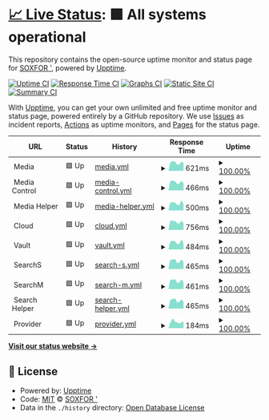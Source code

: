 # [📈 Live Status](https://upp.hpercld.xyz): <!--live status--> **🟩 All systems operational**

This repository contains the open-source uptime monitor and status page for [SOXFOR '](https://upp.hpercld.xyz), powered by [Upptime](https://github.com/upptime/upptime).

[![Uptime CI](https://github.com/soxfor/upptime/workflows/Uptime%20CI/badge.svg)](https://github.com/soxfor/upptime/actions?query=workflow%3A%22Uptime+CI%22)
[![Response Time CI](https://github.com/soxfor/upptime/workflows/Response%20Time%20CI/badge.svg)](https://github.com/soxfor/upptime/actions?query=workflow%3A%22Response+Time+CI%22)
[![Graphs CI](https://github.com/soxfor/upptime/workflows/Graphs%20CI/badge.svg)](https://github.com/soxfor/upptime/actions?query=workflow%3A%22Graphs+CI%22)
[![Static Site CI](https://github.com/soxfor/upptime/workflows/Static%20Site%20CI/badge.svg)](https://github.com/soxfor/upptime/actions?query=workflow%3A%22Static+Site+CI%22)
[![Summary CI](https://github.com/soxfor/upptime/workflows/Summary%20CI/badge.svg)](https://github.com/soxfor/upptime/actions?query=workflow%3A%22Summary+CI%22)

With [Upptime](https://upptime.js.org), you can get your own unlimited and free uptime monitor and status page, powered entirely by a GitHub repository. We use [Issues](https://github.com/soxfor/upptime/issues) as incident reports, [Actions](https://github.com/soxfor/upptime/actions) as uptime monitors, and [Pages](https://upp.hpercld.xyz) for the status page.

<!--start: status pages-->
<!-- This summary is generated by Upptime (https://github.com/upptime/upptime) -->
<!-- Do not edit this manually, your changes will be overwritten -->
<!-- prettier-ignore -->
| URL | Status | History | Response Time | Uptime |
| --- | ------ | ------- | ------------- | ------ |
| <img alt="" src="https://icons.duckduckgo.com/ip3/null.ico" height="13"> Media | 🟩 Up | [media.yml](https://github.com/soxfor/upptime/commits/HEAD/history/media.yml) | <details><summary><img alt="Response time graph" src="./graphs/media/response-time-week.png" height="20"> 621ms</summary><br><a href="https://upp.hpercld.xyz/history/media"><img alt="Response time 902" src="https://img.shields.io/endpoint?url=https%3A%2F%2Fraw.githubusercontent.com%2Fsoxfor%2Fupptime%2FHEAD%2Fapi%2Fmedia%2Fresponse-time.json"></a><br><a href="https://upp.hpercld.xyz/history/media"><img alt="24-hour response time 531" src="https://img.shields.io/endpoint?url=https%3A%2F%2Fraw.githubusercontent.com%2Fsoxfor%2Fupptime%2FHEAD%2Fapi%2Fmedia%2Fresponse-time-day.json"></a><br><a href="https://upp.hpercld.xyz/history/media"><img alt="7-day response time 621" src="https://img.shields.io/endpoint?url=https%3A%2F%2Fraw.githubusercontent.com%2Fsoxfor%2Fupptime%2FHEAD%2Fapi%2Fmedia%2Fresponse-time-week.json"></a><br><a href="https://upp.hpercld.xyz/history/media"><img alt="30-day response time 740" src="https://img.shields.io/endpoint?url=https%3A%2F%2Fraw.githubusercontent.com%2Fsoxfor%2Fupptime%2FHEAD%2Fapi%2Fmedia%2Fresponse-time-month.json"></a><br><a href="https://upp.hpercld.xyz/history/media"><img alt="1-year response time 878" src="https://img.shields.io/endpoint?url=https%3A%2F%2Fraw.githubusercontent.com%2Fsoxfor%2Fupptime%2FHEAD%2Fapi%2Fmedia%2Fresponse-time-year.json"></a></details> | <details><summary><a href="https://upp.hpercld.xyz/history/media">100.00%</a></summary><a href="https://upp.hpercld.xyz/history/media"><img alt="All-time uptime 99.16%" src="https://img.shields.io/endpoint?url=https%3A%2F%2Fraw.githubusercontent.com%2Fsoxfor%2Fupptime%2FHEAD%2Fapi%2Fmedia%2Fuptime.json"></a><br><a href="https://upp.hpercld.xyz/history/media"><img alt="24-hour uptime 100.00%" src="https://img.shields.io/endpoint?url=https%3A%2F%2Fraw.githubusercontent.com%2Fsoxfor%2Fupptime%2FHEAD%2Fapi%2Fmedia%2Fuptime-day.json"></a><br><a href="https://upp.hpercld.xyz/history/media"><img alt="7-day uptime 100.00%" src="https://img.shields.io/endpoint?url=https%3A%2F%2Fraw.githubusercontent.com%2Fsoxfor%2Fupptime%2FHEAD%2Fapi%2Fmedia%2Fuptime-week.json"></a><br><a href="https://upp.hpercld.xyz/history/media"><img alt="30-day uptime 100.00%" src="https://img.shields.io/endpoint?url=https%3A%2F%2Fraw.githubusercontent.com%2Fsoxfor%2Fupptime%2FHEAD%2Fapi%2Fmedia%2Fuptime-month.json"></a><br><a href="https://upp.hpercld.xyz/history/media"><img alt="1-year uptime 99.24%" src="https://img.shields.io/endpoint?url=https%3A%2F%2Fraw.githubusercontent.com%2Fsoxfor%2Fupptime%2FHEAD%2Fapi%2Fmedia%2Fuptime-year.json"></a></details>
| <img alt="" src="https://icons.duckduckgo.com/ip3/null.ico" height="13"> Media Control | 🟩 Up | [media-control.yml](https://github.com/soxfor/upptime/commits/HEAD/history/media-control.yml) | <details><summary><img alt="Response time graph" src="./graphs/media-control/response-time-week.png" height="20"> 466ms</summary><br><a href="https://upp.hpercld.xyz/history/media-control"><img alt="Response time 689" src="https://img.shields.io/endpoint?url=https%3A%2F%2Fraw.githubusercontent.com%2Fsoxfor%2Fupptime%2FHEAD%2Fapi%2Fmedia-control%2Fresponse-time.json"></a><br><a href="https://upp.hpercld.xyz/history/media-control"><img alt="24-hour response time 398" src="https://img.shields.io/endpoint?url=https%3A%2F%2Fraw.githubusercontent.com%2Fsoxfor%2Fupptime%2FHEAD%2Fapi%2Fmedia-control%2Fresponse-time-day.json"></a><br><a href="https://upp.hpercld.xyz/history/media-control"><img alt="7-day response time 466" src="https://img.shields.io/endpoint?url=https%3A%2F%2Fraw.githubusercontent.com%2Fsoxfor%2Fupptime%2FHEAD%2Fapi%2Fmedia-control%2Fresponse-time-week.json"></a><br><a href="https://upp.hpercld.xyz/history/media-control"><img alt="30-day response time 623" src="https://img.shields.io/endpoint?url=https%3A%2F%2Fraw.githubusercontent.com%2Fsoxfor%2Fupptime%2FHEAD%2Fapi%2Fmedia-control%2Fresponse-time-month.json"></a><br><a href="https://upp.hpercld.xyz/history/media-control"><img alt="1-year response time 681" src="https://img.shields.io/endpoint?url=https%3A%2F%2Fraw.githubusercontent.com%2Fsoxfor%2Fupptime%2FHEAD%2Fapi%2Fmedia-control%2Fresponse-time-year.json"></a></details> | <details><summary><a href="https://upp.hpercld.xyz/history/media-control">100.00%</a></summary><a href="https://upp.hpercld.xyz/history/media-control"><img alt="All-time uptime 99.24%" src="https://img.shields.io/endpoint?url=https%3A%2F%2Fraw.githubusercontent.com%2Fsoxfor%2Fupptime%2FHEAD%2Fapi%2Fmedia-control%2Fuptime.json"></a><br><a href="https://upp.hpercld.xyz/history/media-control"><img alt="24-hour uptime 100.00%" src="https://img.shields.io/endpoint?url=https%3A%2F%2Fraw.githubusercontent.com%2Fsoxfor%2Fupptime%2FHEAD%2Fapi%2Fmedia-control%2Fuptime-day.json"></a><br><a href="https://upp.hpercld.xyz/history/media-control"><img alt="7-day uptime 100.00%" src="https://img.shields.io/endpoint?url=https%3A%2F%2Fraw.githubusercontent.com%2Fsoxfor%2Fupptime%2FHEAD%2Fapi%2Fmedia-control%2Fuptime-week.json"></a><br><a href="https://upp.hpercld.xyz/history/media-control"><img alt="30-day uptime 100.00%" src="https://img.shields.io/endpoint?url=https%3A%2F%2Fraw.githubusercontent.com%2Fsoxfor%2Fupptime%2FHEAD%2Fapi%2Fmedia-control%2Fuptime-month.json"></a><br><a href="https://upp.hpercld.xyz/history/media-control"><img alt="1-year uptime 99.33%" src="https://img.shields.io/endpoint?url=https%3A%2F%2Fraw.githubusercontent.com%2Fsoxfor%2Fupptime%2FHEAD%2Fapi%2Fmedia-control%2Fuptime-year.json"></a></details>
| <img alt="" src="https://icons.duckduckgo.com/ip3/null.ico" height="13"> Media Helper | 🟩 Up | [media-helper.yml](https://github.com/soxfor/upptime/commits/HEAD/history/media-helper.yml) | <details><summary><img alt="Response time graph" src="./graphs/media-helper/response-time-week.png" height="20"> 500ms</summary><br><a href="https://upp.hpercld.xyz/history/media-helper"><img alt="Response time 741" src="https://img.shields.io/endpoint?url=https%3A%2F%2Fraw.githubusercontent.com%2Fsoxfor%2Fupptime%2FHEAD%2Fapi%2Fmedia-helper%2Fresponse-time.json"></a><br><a href="https://upp.hpercld.xyz/history/media-helper"><img alt="24-hour response time 564" src="https://img.shields.io/endpoint?url=https%3A%2F%2Fraw.githubusercontent.com%2Fsoxfor%2Fupptime%2FHEAD%2Fapi%2Fmedia-helper%2Fresponse-time-day.json"></a><br><a href="https://upp.hpercld.xyz/history/media-helper"><img alt="7-day response time 500" src="https://img.shields.io/endpoint?url=https%3A%2F%2Fraw.githubusercontent.com%2Fsoxfor%2Fupptime%2FHEAD%2Fapi%2Fmedia-helper%2Fresponse-time-week.json"></a><br><a href="https://upp.hpercld.xyz/history/media-helper"><img alt="30-day response time 757" src="https://img.shields.io/endpoint?url=https%3A%2F%2Fraw.githubusercontent.com%2Fsoxfor%2Fupptime%2FHEAD%2Fapi%2Fmedia-helper%2Fresponse-time-month.json"></a><br><a href="https://upp.hpercld.xyz/history/media-helper"><img alt="1-year response time 719" src="https://img.shields.io/endpoint?url=https%3A%2F%2Fraw.githubusercontent.com%2Fsoxfor%2Fupptime%2FHEAD%2Fapi%2Fmedia-helper%2Fresponse-time-year.json"></a></details> | <details><summary><a href="https://upp.hpercld.xyz/history/media-helper">100.00%</a></summary><a href="https://upp.hpercld.xyz/history/media-helper"><img alt="All-time uptime 99.26%" src="https://img.shields.io/endpoint?url=https%3A%2F%2Fraw.githubusercontent.com%2Fsoxfor%2Fupptime%2FHEAD%2Fapi%2Fmedia-helper%2Fuptime.json"></a><br><a href="https://upp.hpercld.xyz/history/media-helper"><img alt="24-hour uptime 100.00%" src="https://img.shields.io/endpoint?url=https%3A%2F%2Fraw.githubusercontent.com%2Fsoxfor%2Fupptime%2FHEAD%2Fapi%2Fmedia-helper%2Fuptime-day.json"></a><br><a href="https://upp.hpercld.xyz/history/media-helper"><img alt="7-day uptime 100.00%" src="https://img.shields.io/endpoint?url=https%3A%2F%2Fraw.githubusercontent.com%2Fsoxfor%2Fupptime%2FHEAD%2Fapi%2Fmedia-helper%2Fuptime-week.json"></a><br><a href="https://upp.hpercld.xyz/history/media-helper"><img alt="30-day uptime 100.00%" src="https://img.shields.io/endpoint?url=https%3A%2F%2Fraw.githubusercontent.com%2Fsoxfor%2Fupptime%2FHEAD%2Fapi%2Fmedia-helper%2Fuptime-month.json"></a><br><a href="https://upp.hpercld.xyz/history/media-helper"><img alt="1-year uptime 99.34%" src="https://img.shields.io/endpoint?url=https%3A%2F%2Fraw.githubusercontent.com%2Fsoxfor%2Fupptime%2FHEAD%2Fapi%2Fmedia-helper%2Fuptime-year.json"></a></details>
| <img alt="" src="https://icons.duckduckgo.com/ip3/null.ico" height="13"> Cloud | 🟩 Up | [cloud.yml](https://github.com/soxfor/upptime/commits/HEAD/history/cloud.yml) | <details><summary><img alt="Response time graph" src="./graphs/cloud/response-time-week.png" height="20"> 756ms</summary><br><a href="https://upp.hpercld.xyz/history/cloud"><img alt="Response time 966" src="https://img.shields.io/endpoint?url=https%3A%2F%2Fraw.githubusercontent.com%2Fsoxfor%2Fupptime%2FHEAD%2Fapi%2Fcloud%2Fresponse-time.json"></a><br><a href="https://upp.hpercld.xyz/history/cloud"><img alt="24-hour response time 693" src="https://img.shields.io/endpoint?url=https%3A%2F%2Fraw.githubusercontent.com%2Fsoxfor%2Fupptime%2FHEAD%2Fapi%2Fcloud%2Fresponse-time-day.json"></a><br><a href="https://upp.hpercld.xyz/history/cloud"><img alt="7-day response time 756" src="https://img.shields.io/endpoint?url=https%3A%2F%2Fraw.githubusercontent.com%2Fsoxfor%2Fupptime%2FHEAD%2Fapi%2Fcloud%2Fresponse-time-week.json"></a><br><a href="https://upp.hpercld.xyz/history/cloud"><img alt="30-day response time 864" src="https://img.shields.io/endpoint?url=https%3A%2F%2Fraw.githubusercontent.com%2Fsoxfor%2Fupptime%2FHEAD%2Fapi%2Fcloud%2Fresponse-time-month.json"></a><br><a href="https://upp.hpercld.xyz/history/cloud"><img alt="1-year response time 935" src="https://img.shields.io/endpoint?url=https%3A%2F%2Fraw.githubusercontent.com%2Fsoxfor%2Fupptime%2FHEAD%2Fapi%2Fcloud%2Fresponse-time-year.json"></a></details> | <details><summary><a href="https://upp.hpercld.xyz/history/cloud">100.00%</a></summary><a href="https://upp.hpercld.xyz/history/cloud"><img alt="All-time uptime 99.27%" src="https://img.shields.io/endpoint?url=https%3A%2F%2Fraw.githubusercontent.com%2Fsoxfor%2Fupptime%2FHEAD%2Fapi%2Fcloud%2Fuptime.json"></a><br><a href="https://upp.hpercld.xyz/history/cloud"><img alt="24-hour uptime 100.00%" src="https://img.shields.io/endpoint?url=https%3A%2F%2Fraw.githubusercontent.com%2Fsoxfor%2Fupptime%2FHEAD%2Fapi%2Fcloud%2Fuptime-day.json"></a><br><a href="https://upp.hpercld.xyz/history/cloud"><img alt="7-day uptime 100.00%" src="https://img.shields.io/endpoint?url=https%3A%2F%2Fraw.githubusercontent.com%2Fsoxfor%2Fupptime%2FHEAD%2Fapi%2Fcloud%2Fuptime-week.json"></a><br><a href="https://upp.hpercld.xyz/history/cloud"><img alt="30-day uptime 100.00%" src="https://img.shields.io/endpoint?url=https%3A%2F%2Fraw.githubusercontent.com%2Fsoxfor%2Fupptime%2FHEAD%2Fapi%2Fcloud%2Fuptime-month.json"></a><br><a href="https://upp.hpercld.xyz/history/cloud"><img alt="1-year uptime 99.35%" src="https://img.shields.io/endpoint?url=https%3A%2F%2Fraw.githubusercontent.com%2Fsoxfor%2Fupptime%2FHEAD%2Fapi%2Fcloud%2Fuptime-year.json"></a></details>
| <img alt="" src="https://icons.duckduckgo.com/ip3/null.ico" height="13"> Vault | 🟩 Up | [vault.yml](https://github.com/soxfor/upptime/commits/HEAD/history/vault.yml) | <details><summary><img alt="Response time graph" src="./graphs/vault/response-time-week.png" height="20"> 484ms</summary><br><a href="https://upp.hpercld.xyz/history/vault"><img alt="Response time 725" src="https://img.shields.io/endpoint?url=https%3A%2F%2Fraw.githubusercontent.com%2Fsoxfor%2Fupptime%2FHEAD%2Fapi%2Fvault%2Fresponse-time.json"></a><br><a href="https://upp.hpercld.xyz/history/vault"><img alt="24-hour response time 409" src="https://img.shields.io/endpoint?url=https%3A%2F%2Fraw.githubusercontent.com%2Fsoxfor%2Fupptime%2FHEAD%2Fapi%2Fvault%2Fresponse-time-day.json"></a><br><a href="https://upp.hpercld.xyz/history/vault"><img alt="7-day response time 484" src="https://img.shields.io/endpoint?url=https%3A%2F%2Fraw.githubusercontent.com%2Fsoxfor%2Fupptime%2FHEAD%2Fapi%2Fvault%2Fresponse-time-week.json"></a><br><a href="https://upp.hpercld.xyz/history/vault"><img alt="30-day response time 503" src="https://img.shields.io/endpoint?url=https%3A%2F%2Fraw.githubusercontent.com%2Fsoxfor%2Fupptime%2FHEAD%2Fapi%2Fvault%2Fresponse-time-month.json"></a><br><a href="https://upp.hpercld.xyz/history/vault"><img alt="1-year response time 702" src="https://img.shields.io/endpoint?url=https%3A%2F%2Fraw.githubusercontent.com%2Fsoxfor%2Fupptime%2FHEAD%2Fapi%2Fvault%2Fresponse-time-year.json"></a></details> | <details><summary><a href="https://upp.hpercld.xyz/history/vault">100.00%</a></summary><a href="https://upp.hpercld.xyz/history/vault"><img alt="All-time uptime 99.25%" src="https://img.shields.io/endpoint?url=https%3A%2F%2Fraw.githubusercontent.com%2Fsoxfor%2Fupptime%2FHEAD%2Fapi%2Fvault%2Fuptime.json"></a><br><a href="https://upp.hpercld.xyz/history/vault"><img alt="24-hour uptime 100.00%" src="https://img.shields.io/endpoint?url=https%3A%2F%2Fraw.githubusercontent.com%2Fsoxfor%2Fupptime%2FHEAD%2Fapi%2Fvault%2Fuptime-day.json"></a><br><a href="https://upp.hpercld.xyz/history/vault"><img alt="7-day uptime 100.00%" src="https://img.shields.io/endpoint?url=https%3A%2F%2Fraw.githubusercontent.com%2Fsoxfor%2Fupptime%2FHEAD%2Fapi%2Fvault%2Fuptime-week.json"></a><br><a href="https://upp.hpercld.xyz/history/vault"><img alt="30-day uptime 100.00%" src="https://img.shields.io/endpoint?url=https%3A%2F%2Fraw.githubusercontent.com%2Fsoxfor%2Fupptime%2FHEAD%2Fapi%2Fvault%2Fuptime-month.json"></a><br><a href="https://upp.hpercld.xyz/history/vault"><img alt="1-year uptime 99.32%" src="https://img.shields.io/endpoint?url=https%3A%2F%2Fraw.githubusercontent.com%2Fsoxfor%2Fupptime%2FHEAD%2Fapi%2Fvault%2Fuptime-year.json"></a></details>
| <img alt="" src="https://icons.duckduckgo.com/ip3/null.ico" height="13"> SearchS | 🟩 Up | [search-s.yml](https://github.com/soxfor/upptime/commits/HEAD/history/search-s.yml) | <details><summary><img alt="Response time graph" src="./graphs/search-s/response-time-week.png" height="20"> 465ms</summary><br><a href="https://upp.hpercld.xyz/history/search-s"><img alt="Response time 724" src="https://img.shields.io/endpoint?url=https%3A%2F%2Fraw.githubusercontent.com%2Fsoxfor%2Fupptime%2FHEAD%2Fapi%2Fsearch-s%2Fresponse-time.json"></a><br><a href="https://upp.hpercld.xyz/history/search-s"><img alt="24-hour response time 408" src="https://img.shields.io/endpoint?url=https%3A%2F%2Fraw.githubusercontent.com%2Fsoxfor%2Fupptime%2FHEAD%2Fapi%2Fsearch-s%2Fresponse-time-day.json"></a><br><a href="https://upp.hpercld.xyz/history/search-s"><img alt="7-day response time 465" src="https://img.shields.io/endpoint?url=https%3A%2F%2Fraw.githubusercontent.com%2Fsoxfor%2Fupptime%2FHEAD%2Fapi%2Fsearch-s%2Fresponse-time-week.json"></a><br><a href="https://upp.hpercld.xyz/history/search-s"><img alt="30-day response time 550" src="https://img.shields.io/endpoint?url=https%3A%2F%2Fraw.githubusercontent.com%2Fsoxfor%2Fupptime%2FHEAD%2Fapi%2Fsearch-s%2Fresponse-time-month.json"></a><br><a href="https://upp.hpercld.xyz/history/search-s"><img alt="1-year response time 707" src="https://img.shields.io/endpoint?url=https%3A%2F%2Fraw.githubusercontent.com%2Fsoxfor%2Fupptime%2FHEAD%2Fapi%2Fsearch-s%2Fresponse-time-year.json"></a></details> | <details><summary><a href="https://upp.hpercld.xyz/history/search-s">100.00%</a></summary><a href="https://upp.hpercld.xyz/history/search-s"><img alt="All-time uptime 99.29%" src="https://img.shields.io/endpoint?url=https%3A%2F%2Fraw.githubusercontent.com%2Fsoxfor%2Fupptime%2FHEAD%2Fapi%2Fsearch-s%2Fuptime.json"></a><br><a href="https://upp.hpercld.xyz/history/search-s"><img alt="24-hour uptime 100.00%" src="https://img.shields.io/endpoint?url=https%3A%2F%2Fraw.githubusercontent.com%2Fsoxfor%2Fupptime%2FHEAD%2Fapi%2Fsearch-s%2Fuptime-day.json"></a><br><a href="https://upp.hpercld.xyz/history/search-s"><img alt="7-day uptime 100.00%" src="https://img.shields.io/endpoint?url=https%3A%2F%2Fraw.githubusercontent.com%2Fsoxfor%2Fupptime%2FHEAD%2Fapi%2Fsearch-s%2Fuptime-week.json"></a><br><a href="https://upp.hpercld.xyz/history/search-s"><img alt="30-day uptime 100.00%" src="https://img.shields.io/endpoint?url=https%3A%2F%2Fraw.githubusercontent.com%2Fsoxfor%2Fupptime%2FHEAD%2Fapi%2Fsearch-s%2Fuptime-month.json"></a><br><a href="https://upp.hpercld.xyz/history/search-s"><img alt="1-year uptime 99.38%" src="https://img.shields.io/endpoint?url=https%3A%2F%2Fraw.githubusercontent.com%2Fsoxfor%2Fupptime%2FHEAD%2Fapi%2Fsearch-s%2Fuptime-year.json"></a></details>
| <img alt="" src="https://icons.duckduckgo.com/ip3/null.ico" height="13"> SearchM | 🟩 Up | [search-m.yml](https://github.com/soxfor/upptime/commits/HEAD/history/search-m.yml) | <details><summary><img alt="Response time graph" src="./graphs/search-m/response-time-week.png" height="20"> 461ms</summary><br><a href="https://upp.hpercld.xyz/history/search-m"><img alt="Response time 654" src="https://img.shields.io/endpoint?url=https%3A%2F%2Fraw.githubusercontent.com%2Fsoxfor%2Fupptime%2FHEAD%2Fapi%2Fsearch-m%2Fresponse-time.json"></a><br><a href="https://upp.hpercld.xyz/history/search-m"><img alt="24-hour response time 401" src="https://img.shields.io/endpoint?url=https%3A%2F%2Fraw.githubusercontent.com%2Fsoxfor%2Fupptime%2FHEAD%2Fapi%2Fsearch-m%2Fresponse-time-day.json"></a><br><a href="https://upp.hpercld.xyz/history/search-m"><img alt="7-day response time 461" src="https://img.shields.io/endpoint?url=https%3A%2F%2Fraw.githubusercontent.com%2Fsoxfor%2Fupptime%2FHEAD%2Fapi%2Fsearch-m%2Fresponse-time-week.json"></a><br><a href="https://upp.hpercld.xyz/history/search-m"><img alt="30-day response time 555" src="https://img.shields.io/endpoint?url=https%3A%2F%2Fraw.githubusercontent.com%2Fsoxfor%2Fupptime%2FHEAD%2Fapi%2Fsearch-m%2Fresponse-time-month.json"></a><br><a href="https://upp.hpercld.xyz/history/search-m"><img alt="1-year response time 640" src="https://img.shields.io/endpoint?url=https%3A%2F%2Fraw.githubusercontent.com%2Fsoxfor%2Fupptime%2FHEAD%2Fapi%2Fsearch-m%2Fresponse-time-year.json"></a></details> | <details><summary><a href="https://upp.hpercld.xyz/history/search-m">100.00%</a></summary><a href="https://upp.hpercld.xyz/history/search-m"><img alt="All-time uptime 99.30%" src="https://img.shields.io/endpoint?url=https%3A%2F%2Fraw.githubusercontent.com%2Fsoxfor%2Fupptime%2FHEAD%2Fapi%2Fsearch-m%2Fuptime.json"></a><br><a href="https://upp.hpercld.xyz/history/search-m"><img alt="24-hour uptime 100.00%" src="https://img.shields.io/endpoint?url=https%3A%2F%2Fraw.githubusercontent.com%2Fsoxfor%2Fupptime%2FHEAD%2Fapi%2Fsearch-m%2Fuptime-day.json"></a><br><a href="https://upp.hpercld.xyz/history/search-m"><img alt="7-day uptime 100.00%" src="https://img.shields.io/endpoint?url=https%3A%2F%2Fraw.githubusercontent.com%2Fsoxfor%2Fupptime%2FHEAD%2Fapi%2Fsearch-m%2Fuptime-week.json"></a><br><a href="https://upp.hpercld.xyz/history/search-m"><img alt="30-day uptime 100.00%" src="https://img.shields.io/endpoint?url=https%3A%2F%2Fraw.githubusercontent.com%2Fsoxfor%2Fupptime%2FHEAD%2Fapi%2Fsearch-m%2Fuptime-month.json"></a><br><a href="https://upp.hpercld.xyz/history/search-m"><img alt="1-year uptime 99.38%" src="https://img.shields.io/endpoint?url=https%3A%2F%2Fraw.githubusercontent.com%2Fsoxfor%2Fupptime%2FHEAD%2Fapi%2Fsearch-m%2Fuptime-year.json"></a></details>
| <img alt="" src="https://icons.duckduckgo.com/ip3/null.ico" height="13"> Search Helper | 🟩 Up | [search-helper.yml](https://github.com/soxfor/upptime/commits/HEAD/history/search-helper.yml) | <details><summary><img alt="Response time graph" src="./graphs/search-helper/response-time-week.png" height="20"> 465ms</summary><br><a href="https://upp.hpercld.xyz/history/search-helper"><img alt="Response time 716" src="https://img.shields.io/endpoint?url=https%3A%2F%2Fraw.githubusercontent.com%2Fsoxfor%2Fupptime%2FHEAD%2Fapi%2Fsearch-helper%2Fresponse-time.json"></a><br><a href="https://upp.hpercld.xyz/history/search-helper"><img alt="24-hour response time 391" src="https://img.shields.io/endpoint?url=https%3A%2F%2Fraw.githubusercontent.com%2Fsoxfor%2Fupptime%2FHEAD%2Fapi%2Fsearch-helper%2Fresponse-time-day.json"></a><br><a href="https://upp.hpercld.xyz/history/search-helper"><img alt="7-day response time 465" src="https://img.shields.io/endpoint?url=https%3A%2F%2Fraw.githubusercontent.com%2Fsoxfor%2Fupptime%2FHEAD%2Fapi%2Fsearch-helper%2Fresponse-time-week.json"></a><br><a href="https://upp.hpercld.xyz/history/search-helper"><img alt="30-day response time 514" src="https://img.shields.io/endpoint?url=https%3A%2F%2Fraw.githubusercontent.com%2Fsoxfor%2Fupptime%2FHEAD%2Fapi%2Fsearch-helper%2Fresponse-time-month.json"></a><br><a href="https://upp.hpercld.xyz/history/search-helper"><img alt="1-year response time 703" src="https://img.shields.io/endpoint?url=https%3A%2F%2Fraw.githubusercontent.com%2Fsoxfor%2Fupptime%2FHEAD%2Fapi%2Fsearch-helper%2Fresponse-time-year.json"></a></details> | <details><summary><a href="https://upp.hpercld.xyz/history/search-helper">100.00%</a></summary><a href="https://upp.hpercld.xyz/history/search-helper"><img alt="All-time uptime 99.30%" src="https://img.shields.io/endpoint?url=https%3A%2F%2Fraw.githubusercontent.com%2Fsoxfor%2Fupptime%2FHEAD%2Fapi%2Fsearch-helper%2Fuptime.json"></a><br><a href="https://upp.hpercld.xyz/history/search-helper"><img alt="24-hour uptime 100.00%" src="https://img.shields.io/endpoint?url=https%3A%2F%2Fraw.githubusercontent.com%2Fsoxfor%2Fupptime%2FHEAD%2Fapi%2Fsearch-helper%2Fuptime-day.json"></a><br><a href="https://upp.hpercld.xyz/history/search-helper"><img alt="7-day uptime 100.00%" src="https://img.shields.io/endpoint?url=https%3A%2F%2Fraw.githubusercontent.com%2Fsoxfor%2Fupptime%2FHEAD%2Fapi%2Fsearch-helper%2Fuptime-week.json"></a><br><a href="https://upp.hpercld.xyz/history/search-helper"><img alt="30-day uptime 100.00%" src="https://img.shields.io/endpoint?url=https%3A%2F%2Fraw.githubusercontent.com%2Fsoxfor%2Fupptime%2FHEAD%2Fapi%2Fsearch-helper%2Fuptime-month.json"></a><br><a href="https://upp.hpercld.xyz/history/search-helper"><img alt="1-year uptime 99.39%" src="https://img.shields.io/endpoint?url=https%3A%2F%2Fraw.githubusercontent.com%2Fsoxfor%2Fupptime%2FHEAD%2Fapi%2Fsearch-helper%2Fuptime-year.json"></a></details>
| <img alt="" src="https://icons.duckduckgo.com/ip3/null.ico" height="13"> Provider | 🟩 Up | [provider.yml](https://github.com/soxfor/upptime/commits/HEAD/history/provider.yml) | <details><summary><img alt="Response time graph" src="./graphs/provider/response-time-week.png" height="20"> 184ms</summary><br><a href="https://upp.hpercld.xyz/history/provider"><img alt="Response time 175" src="https://img.shields.io/endpoint?url=https%3A%2F%2Fraw.githubusercontent.com%2Fsoxfor%2Fupptime%2FHEAD%2Fapi%2Fprovider%2Fresponse-time.json"></a><br><a href="https://upp.hpercld.xyz/history/provider"><img alt="24-hour response time 161" src="https://img.shields.io/endpoint?url=https%3A%2F%2Fraw.githubusercontent.com%2Fsoxfor%2Fupptime%2FHEAD%2Fapi%2Fprovider%2Fresponse-time-day.json"></a><br><a href="https://upp.hpercld.xyz/history/provider"><img alt="7-day response time 184" src="https://img.shields.io/endpoint?url=https%3A%2F%2Fraw.githubusercontent.com%2Fsoxfor%2Fupptime%2FHEAD%2Fapi%2Fprovider%2Fresponse-time-week.json"></a><br><a href="https://upp.hpercld.xyz/history/provider"><img alt="30-day response time 197" src="https://img.shields.io/endpoint?url=https%3A%2F%2Fraw.githubusercontent.com%2Fsoxfor%2Fupptime%2FHEAD%2Fapi%2Fprovider%2Fresponse-time-month.json"></a><br><a href="https://upp.hpercld.xyz/history/provider"><img alt="1-year response time 181" src="https://img.shields.io/endpoint?url=https%3A%2F%2Fraw.githubusercontent.com%2Fsoxfor%2Fupptime%2FHEAD%2Fapi%2Fprovider%2Fresponse-time-year.json"></a></details> | <details><summary><a href="https://upp.hpercld.xyz/history/provider">100.00%</a></summary><a href="https://upp.hpercld.xyz/history/provider"><img alt="All-time uptime 95.26%" src="https://img.shields.io/endpoint?url=https%3A%2F%2Fraw.githubusercontent.com%2Fsoxfor%2Fupptime%2FHEAD%2Fapi%2Fprovider%2Fuptime.json"></a><br><a href="https://upp.hpercld.xyz/history/provider"><img alt="24-hour uptime 100.00%" src="https://img.shields.io/endpoint?url=https%3A%2F%2Fraw.githubusercontent.com%2Fsoxfor%2Fupptime%2FHEAD%2Fapi%2Fprovider%2Fuptime-day.json"></a><br><a href="https://upp.hpercld.xyz/history/provider"><img alt="7-day uptime 100.00%" src="https://img.shields.io/endpoint?url=https%3A%2F%2Fraw.githubusercontent.com%2Fsoxfor%2Fupptime%2FHEAD%2Fapi%2Fprovider%2Fuptime-week.json"></a><br><a href="https://upp.hpercld.xyz/history/provider"><img alt="30-day uptime 100.00%" src="https://img.shields.io/endpoint?url=https%3A%2F%2Fraw.githubusercontent.com%2Fsoxfor%2Fupptime%2FHEAD%2Fapi%2Fprovider%2Fuptime-month.json"></a><br><a href="https://upp.hpercld.xyz/history/provider"><img alt="1-year uptime 94.30%" src="https://img.shields.io/endpoint?url=https%3A%2F%2Fraw.githubusercontent.com%2Fsoxfor%2Fupptime%2FHEAD%2Fapi%2Fprovider%2Fuptime-year.json"></a></details>

<!--end: status pages-->

[**Visit our status website →**](https://upp.hpercld.xyz)

## 📄 License

- Powered by: [Upptime](https://github.com/upptime/upptime)
- Code: [MIT](./LICENSE) © [SOXFOR '](https://upp.hpercld.xyz)
- Data in the `./history` directory: [Open Database License](https://opendatacommons.org/licenses/odbl/1-0/)
